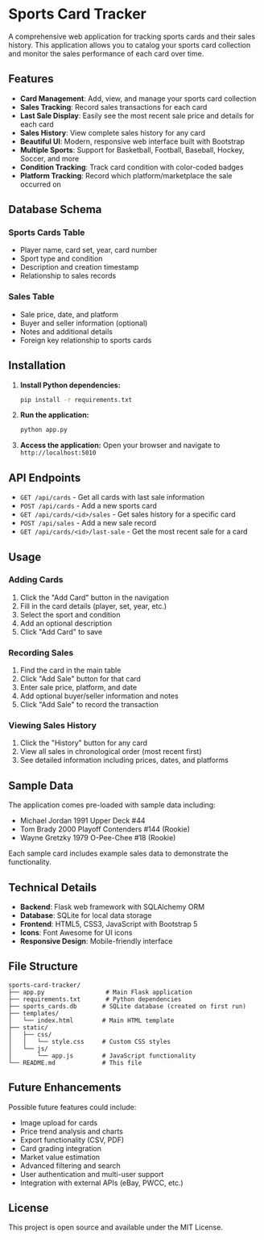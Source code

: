 # Sports Card Tracker

A comprehensive web application for tracking sports cards and their sales history. This application allows you to catalog your sports card collection and monitor the sales performance of each card over time.

## Features

- **Card Management**: Add, view, and manage your sports card collection
- **Sales Tracking**: Record sales transactions for each card
- **Last Sale Display**: Easily see the most recent sale price and details for each card
- **Sales History**: View complete sales history for any card
- **Beautiful UI**: Modern, responsive web interface built with Bootstrap
- **Multiple Sports**: Support for Basketball, Football, Baseball, Hockey, Soccer, and more
- **Condition Tracking**: Track card condition with color-coded badges
- **Platform Tracking**: Record which platform/marketplace the sale occurred on

## Database Schema

### Sports Cards Table
- Player name, card set, year, card number
- Sport type and condition
- Description and creation timestamp
- Relationship to sales records

### Sales Table
- Sale price, date, and platform
- Buyer and seller information (optional)
- Notes and additional details
- Foreign key relationship to sports cards

## Installation

1. **Install Python dependencies:**
   ```bash
   pip install -r requirements.txt
   ```

2. **Run the application:**
   ```bash
   python app.py
   ```

3. **Access the application:**
   Open your browser and navigate to `http://localhost:5010`

## API Endpoints

- `GET /api/cards` - Get all cards with last sale information
- `POST /api/cards` - Add a new sports card
- `GET /api/cards/<id>/sales` - Get sales history for a specific card
- `POST /api/sales` - Add a new sale record
- `GET /api/cards/<id>/last-sale` - Get the most recent sale for a card

## Usage

### Adding Cards
1. Click the "Add Card" button in the navigation
2. Fill in the card details (player, set, year, etc.)
3. Select the sport and condition
4. Add an optional description
5. Click "Add Card" to save

### Recording Sales
1. Find the card in the main table
2. Click "Add Sale" button for that card
3. Enter sale price, platform, and date
4. Add optional buyer/seller information and notes
5. Click "Add Sale" to record the transaction

### Viewing Sales History
1. Click the "History" button for any card
2. View all sales in chronological order (most recent first)
3. See detailed information including prices, dates, and platforms

## Sample Data

The application comes pre-loaded with sample data including:
- Michael Jordan 1991 Upper Deck #44
- Tom Brady 2000 Playoff Contenders #144 (Rookie)
- Wayne Gretzky 1979 O-Pee-Chee #18 (Rookie)

Each sample card includes example sales data to demonstrate the functionality.

## Technical Details

- **Backend**: Flask web framework with SQLAlchemy ORM
- **Database**: SQLite for local data storage
- **Frontend**: HTML5, CSS3, JavaScript with Bootstrap 5
- **Icons**: Font Awesome for UI icons
- **Responsive Design**: Mobile-friendly interface

## File Structure

```
sports-card-tracker/
├── app.py                 # Main Flask application
├── requirements.txt       # Python dependencies
├── sports_cards.db       # SQLite database (created on first run)
├── templates/
│   └── index.html        # Main HTML template
├── static/
│   ├── css/
│   │   └── style.css     # Custom CSS styles
│   └── js/
│       └── app.js        # JavaScript functionality
└── README.md             # This file
```

## Future Enhancements

Possible future features could include:
- Image upload for cards
- Price trend analysis and charts
- Export functionality (CSV, PDF)
- Card grading integration
- Market value estimation
- Advanced filtering and search
- User authentication and multi-user support
- Integration with external APIs (eBay, PWCC, etc.)

## License

This project is open source and available under the MIT License.
